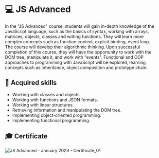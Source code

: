 # 💻 JS Advanced

In the "JS Advanced" course, students will gain in-depth knowledge of the JavaScript language, such as the basics of syntax, working with arrays, matrices, objects, classes and writing functions. They will learn more complex concepts such as function context, explicit binding, event loop. The course will develop their algorithmic thinking. Upon successful completion of this course, they will have the opportunity to work with the DOM tree, manipulate it, and work with "events". Functional and OOP approaches to programming with JavaScript will be explored, learning concepts such as inheritance, object composition and prototype chain.

## 🚀 Acquired skills

- Working with classes and objects.
- Working with functions and JSON formats.
- Working with linear structures.
- Retrieving information and manipulating the DOM tree.
- Implementing object-oriented programming.
- Implementing functional programming.

## 🎓 Certificate

![JS Advanced - January 2023 - Certificate_01](/)

